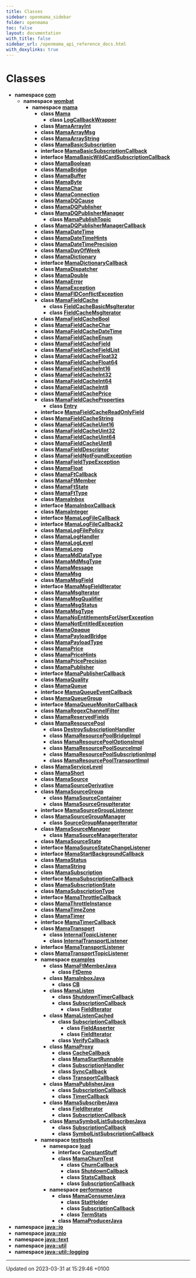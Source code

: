 ```yaml
---
title: Classes
sidebar: openmama_sidebar
folder: openmama
toc: false
layout: documentation
with_title: false
sidebar_url: /openmama_api_reference_docs.html
with_doxylinks: true
---
```


# Classes




* **namespace [com](namespacecom.html)** 
    * **namespace [wombat](namespacecom_1_1wombat.html)** 
        * **namespace [mama](namespacecom_1_1wombat_1_1mama.html)** 
            * **class [Mama](classcom_1_1wombat_1_1mama_1_1Mama.html)** 
                * **class [LogCallbackWrapper](classcom_1_1wombat_1_1mama_1_1Mama_1_1LogCallbackWrapper.html)** 
            * **class [MamaArrayInt](classcom_1_1wombat_1_1mama_1_1MamaArrayInt.html)** 
            * **class [MamaArrayMsg](classcom_1_1wombat_1_1mama_1_1MamaArrayMsg.html)** 
            * **class [MamaArrayString](classcom_1_1wombat_1_1mama_1_1MamaArrayString.html)** 
            * **class [MamaBasicSubscription](classcom_1_1wombat_1_1mama_1_1MamaBasicSubscription.html)** 
            * **interface [MamaBasicSubscriptionCallback](interfacecom_1_1wombat_1_1mama_1_1MamaBasicSubscriptionCallback.html)** 
            * **interface [MamaBasicWildCardSubscriptionCallback](interfacecom_1_1wombat_1_1mama_1_1MamaBasicWildCardSubscriptionCallback.html)** 
            * **class [MamaBoolean](classcom_1_1wombat_1_1mama_1_1MamaBoolean.html)** 
            * **class [MamaBridge](classcom_1_1wombat_1_1mama_1_1MamaBridge.html)** 
            * **class [MamaBuffer](classcom_1_1wombat_1_1mama_1_1MamaBuffer.html)** 
            * **class [MamaByte](classcom_1_1wombat_1_1mama_1_1MamaByte.html)** 
            * **class [MamaChar](classcom_1_1wombat_1_1mama_1_1MamaChar.html)** 
            * **class [MamaConnection](classcom_1_1wombat_1_1mama_1_1MamaConnection.html)** 
            * **class [MamaDQCause](classcom_1_1wombat_1_1mama_1_1MamaDQCause.html)** 
            * **class [MamaDQPublisher](classcom_1_1wombat_1_1mama_1_1MamaDQPublisher.html)** 
            * **class [MamaDQPublisherManager](classcom_1_1wombat_1_1mama_1_1MamaDQPublisherManager.html)** 
                * **class [MamaPublishTopic](classcom_1_1wombat_1_1mama_1_1MamaDQPublisherManager_1_1MamaPublishTopic.html)** 
            * **class [MamaDQPublisherManagerCallback](classcom_1_1wombat_1_1mama_1_1MamaDQPublisherManagerCallback.html)** 
            * **class [MamaDateTime](classcom_1_1wombat_1_1mama_1_1MamaDateTime.html)** 
            * **class [MamaDateTimeHints](classcom_1_1wombat_1_1mama_1_1MamaDateTimeHints.html)** 
            * **class [MamaDateTimePrecision](classcom_1_1wombat_1_1mama_1_1MamaDateTimePrecision.html)** 
            * **class [MamaDayOfWeek](classcom_1_1wombat_1_1mama_1_1MamaDayOfWeek.html)** 
            * **class [MamaDictionary](classcom_1_1wombat_1_1mama_1_1MamaDictionary.html)** 
            * **interface [MamaDictionaryCallback](interfacecom_1_1wombat_1_1mama_1_1MamaDictionaryCallback.html)** 
            * **class [MamaDispatcher](classcom_1_1wombat_1_1mama_1_1MamaDispatcher.html)** 
            * **class [MamaDouble](classcom_1_1wombat_1_1mama_1_1MamaDouble.html)** 
            * **class [MamaError](classcom_1_1wombat_1_1mama_1_1MamaError.html)** 
            * **class [MamaException](classcom_1_1wombat_1_1mama_1_1MamaException.html)** 
            * **class [MamaFIDConflictException](classcom_1_1wombat_1_1mama_1_1MamaFIDConflictException.html)** 
            * **class [MamaFieldCache](classcom_1_1wombat_1_1mama_1_1MamaFieldCache.html)** 
                * **class [FieldCacheBasicMsgIterator](classcom_1_1wombat_1_1mama_1_1MamaFieldCache_1_1FieldCacheBasicMsgIterator.html)** 
                * **class [FieldCacheMsgIterator](classcom_1_1wombat_1_1mama_1_1MamaFieldCache_1_1FieldCacheMsgIterator.html)** 
            * **class [MamaFieldCacheBool](classcom_1_1wombat_1_1mama_1_1MamaFieldCacheBool.html)** 
            * **class [MamaFieldCacheChar](classcom_1_1wombat_1_1mama_1_1MamaFieldCacheChar.html)** 
            * **class [MamaFieldCacheDateTime](classcom_1_1wombat_1_1mama_1_1MamaFieldCacheDateTime.html)** 
            * **class [MamaFieldCacheEnum](classcom_1_1wombat_1_1mama_1_1MamaFieldCacheEnum.html)** 
            * **class [MamaFieldCacheField](classcom_1_1wombat_1_1mama_1_1MamaFieldCacheField.html)** 
            * **class [MamaFieldCacheFieldList](classcom_1_1wombat_1_1mama_1_1MamaFieldCacheFieldList.html)** 
            * **class [MamaFieldCacheFloat32](classcom_1_1wombat_1_1mama_1_1MamaFieldCacheFloat32.html)** 
            * **class [MamaFieldCacheFloat64](classcom_1_1wombat_1_1mama_1_1MamaFieldCacheFloat64.html)** 
            * **class [MamaFieldCacheInt16](classcom_1_1wombat_1_1mama_1_1MamaFieldCacheInt16.html)** 
            * **class [MamaFieldCacheInt32](classcom_1_1wombat_1_1mama_1_1MamaFieldCacheInt32.html)** 
            * **class [MamaFieldCacheInt64](classcom_1_1wombat_1_1mama_1_1MamaFieldCacheInt64.html)** 
            * **class [MamaFieldCacheInt8](classcom_1_1wombat_1_1mama_1_1MamaFieldCacheInt8.html)** 
            * **class [MamaFieldCachePrice](classcom_1_1wombat_1_1mama_1_1MamaFieldCachePrice.html)** 
            * **class [MamaFieldCacheProperties](classcom_1_1wombat_1_1mama_1_1MamaFieldCacheProperties.html)** 
                * **class [Entry](classcom_1_1wombat_1_1mama_1_1MamaFieldCacheProperties_1_1Entry.html)** 
            * **interface [MamaFieldCacheReadOnlyField](interfacecom_1_1wombat_1_1mama_1_1MamaFieldCacheReadOnlyField.html)** 
            * **class [MamaFieldCacheString](classcom_1_1wombat_1_1mama_1_1MamaFieldCacheString.html)** 
            * **class [MamaFieldCacheUint16](classcom_1_1wombat_1_1mama_1_1MamaFieldCacheUint16.html)** 
            * **class [MamaFieldCacheUint32](classcom_1_1wombat_1_1mama_1_1MamaFieldCacheUint32.html)** 
            * **class [MamaFieldCacheUint64](classcom_1_1wombat_1_1mama_1_1MamaFieldCacheUint64.html)** 
            * **class [MamaFieldCacheUint8](classcom_1_1wombat_1_1mama_1_1MamaFieldCacheUint8.html)** 
            * **class [MamaFieldDescriptor](classcom_1_1wombat_1_1mama_1_1MamaFieldDescriptor.html)** 
            * **class [MamaFieldNotFoundException](classcom_1_1wombat_1_1mama_1_1MamaFieldNotFoundException.html)** 
            * **class [MamaFieldTypeException](classcom_1_1wombat_1_1mama_1_1MamaFieldTypeException.html)** 
            * **class [MamaFloat](classcom_1_1wombat_1_1mama_1_1MamaFloat.html)** 
            * **class [MamaFtCallback](classcom_1_1wombat_1_1mama_1_1MamaFtCallback.html)** 
            * **class [MamaFtMember](classcom_1_1wombat_1_1mama_1_1MamaFtMember.html)** 
            * **class [MamaFtState](classcom_1_1wombat_1_1mama_1_1MamaFtState.html)** 
            * **class [MamaFtType](classcom_1_1wombat_1_1mama_1_1MamaFtType.html)** 
            * **class [MamaInbox](classcom_1_1wombat_1_1mama_1_1MamaInbox.html)** 
            * **interface [MamaInboxCallback](interfacecom_1_1wombat_1_1mama_1_1MamaInboxCallback.html)** 
            * **class [MamaInteger](classcom_1_1wombat_1_1mama_1_1MamaInteger.html)** 
            * **interface [MamaLogFileCallback](interfacecom_1_1wombat_1_1mama_1_1MamaLogFileCallback.html)** 
            * **interface [MamaLogFileCallback2](interfacecom_1_1wombat_1_1mama_1_1MamaLogFileCallback2.html)** 
            * **class [MamaLogFilePolicy](classcom_1_1wombat_1_1mama_1_1MamaLogFilePolicy.html)** 
            * **class [MamaLogHandler](classcom_1_1wombat_1_1mama_1_1MamaLogHandler.html)** 
            * **class [MamaLogLevel](classcom_1_1wombat_1_1mama_1_1MamaLogLevel.html)** 
            * **class [MamaLong](classcom_1_1wombat_1_1mama_1_1MamaLong.html)** 
            * **class [MamaMdDataType](classcom_1_1wombat_1_1mama_1_1MamaMdDataType.html)** 
            * **class [MamaMdMsgType](classcom_1_1wombat_1_1mama_1_1MamaMdMsgType.html)** 
            * **class [MamaMessage](classcom_1_1wombat_1_1mama_1_1MamaMessage.html)** 
            * **class [MamaMsg](classcom_1_1wombat_1_1mama_1_1MamaMsg.html)** 
            * **class [MamaMsgField](classcom_1_1wombat_1_1mama_1_1MamaMsgField.html)** 
            * **interface [MamaMsgFieldIterator](interfacecom_1_1wombat_1_1mama_1_1MamaMsgFieldIterator.html)** 
            * **class [MamaMsgIterator](classcom_1_1wombat_1_1mama_1_1MamaMsgIterator.html)** 
            * **class [MamaMsgQualifier](classcom_1_1wombat_1_1mama_1_1MamaMsgQualifier.html)** 
            * **class [MamaMsgStatus](classcom_1_1wombat_1_1mama_1_1MamaMsgStatus.html)** 
            * **class [MamaMsgType](classcom_1_1wombat_1_1mama_1_1MamaMsgType.html)** 
            * **class [MamaNoEntitlementsForUserException](classcom_1_1wombat_1_1mama_1_1MamaNoEntitlementsForUserException.html)** 
            * **class [MamaNotEntitledException](classcom_1_1wombat_1_1mama_1_1MamaNotEntitledException.html)** 
            * **class [MamaOpaque](classcom_1_1wombat_1_1mama_1_1MamaOpaque.html)** 
            * **class [MamaPayloadBridge](classcom_1_1wombat_1_1mama_1_1MamaPayloadBridge.html)** 
            * **class [MamaPayloadType](classcom_1_1wombat_1_1mama_1_1MamaPayloadType.html)** 
            * **class [MamaPrice](classcom_1_1wombat_1_1mama_1_1MamaPrice.html)** 
            * **class [MamaPriceHints](classcom_1_1wombat_1_1mama_1_1MamaPriceHints.html)** 
            * **class [MamaPricePrecision](classcom_1_1wombat_1_1mama_1_1MamaPricePrecision.html)** 
            * **class [MamaPublisher](classcom_1_1wombat_1_1mama_1_1MamaPublisher.html)** 
            * **interface [MamaPublisherCallback](interfacecom_1_1wombat_1_1mama_1_1MamaPublisherCallback.html)** 
            * **class [MamaQuality](classcom_1_1wombat_1_1mama_1_1MamaQuality.html)** 
            * **class [MamaQueue](classcom_1_1wombat_1_1mama_1_1MamaQueue.html)** 
            * **interface [MamaQueueEventCallback](interfacecom_1_1wombat_1_1mama_1_1MamaQueueEventCallback.html)** 
            * **class [MamaQueueGroup](classcom_1_1wombat_1_1mama_1_1MamaQueueGroup.html)** 
            * **interface [MamaQueueMonitorCallback](interfacecom_1_1wombat_1_1mama_1_1MamaQueueMonitorCallback.html)** 
            * **class [MamaRegexChannelFilter](classcom_1_1wombat_1_1mama_1_1MamaRegexChannelFilter.html)** 
            * **class [MamaReservedFields](classcom_1_1wombat_1_1mama_1_1MamaReservedFields.html)** 
            * **class [MamaResourcePool](classcom_1_1wombat_1_1mama_1_1MamaResourcePool.html)** 
                * **class [DestroySubscriptionHandler](classcom_1_1wombat_1_1mama_1_1MamaResourcePool_1_1DestroySubscriptionHandler.html)** 
                * **class [MamaResourcePoolBridgeImpl](classcom_1_1wombat_1_1mama_1_1MamaResourcePool_1_1MamaResourcePoolBridgeImpl.html)** 
                * **class [MamaResourcePoolOptionsImpl](classcom_1_1wombat_1_1mama_1_1MamaResourcePool_1_1MamaResourcePoolOptionsImpl.html)** 
                * **class [MamaResourcePoolSourceImpl](classcom_1_1wombat_1_1mama_1_1MamaResourcePool_1_1MamaResourcePoolSourceImpl.html)** 
                * **class [MamaResourcePoolSubscriptionImpl](classcom_1_1wombat_1_1mama_1_1MamaResourcePool_1_1MamaResourcePoolSubscriptionImpl.html)** 
                * **class [MamaResourcePoolTransportImpl](classcom_1_1wombat_1_1mama_1_1MamaResourcePool_1_1MamaResourcePoolTransportImpl.html)** 
            * **class [MamaServiceLevel](classcom_1_1wombat_1_1mama_1_1MamaServiceLevel.html)** 
            * **class [MamaShort](classcom_1_1wombat_1_1mama_1_1MamaShort.html)** 
            * **class [MamaSource](classcom_1_1wombat_1_1mama_1_1MamaSource.html)** 
            * **class [MamaSourceDerivative](classcom_1_1wombat_1_1mama_1_1MamaSourceDerivative.html)** 
            * **class [MamaSourceGroup](classcom_1_1wombat_1_1mama_1_1MamaSourceGroup.html)** 
                * **class [MamaSourceContainer](classcom_1_1wombat_1_1mama_1_1MamaSourceGroup_1_1MamaSourceContainer.html)** 
                * **class [MamaSourceGroupIterator](classcom_1_1wombat_1_1mama_1_1MamaSourceGroup_1_1MamaSourceGroupIterator.html)** 
            * **interface [MamaSourceGroupListener](interfacecom_1_1wombat_1_1mama_1_1MamaSourceGroupListener.html)** 
            * **class [MamaSourceGroupManager](classcom_1_1wombat_1_1mama_1_1MamaSourceGroupManager.html)** 
                * **class [SourceGroupManagerIterator](classcom_1_1wombat_1_1mama_1_1MamaSourceGroupManager_1_1SourceGroupManagerIterator.html)** 
            * **class [MamaSourceManager](classcom_1_1wombat_1_1mama_1_1MamaSourceManager.html)** 
                * **class [MamaSourceManagerIterator](classcom_1_1wombat_1_1mama_1_1MamaSourceManager_1_1MamaSourceManagerIterator.html)** 
            * **class [MamaSourceState](classcom_1_1wombat_1_1mama_1_1MamaSourceState.html)** 
            * **interface [MamaSourceStateChangeListener](interfacecom_1_1wombat_1_1mama_1_1MamaSourceStateChangeListener.html)** 
            * **interface [MamaStartBackgroundCallback](interfacecom_1_1wombat_1_1mama_1_1MamaStartBackgroundCallback.html)** 
            * **class [MamaStatus](classcom_1_1wombat_1_1mama_1_1MamaStatus.html)** 
            * **class [MamaString](classcom_1_1wombat_1_1mama_1_1MamaString.html)** 
            * **class [MamaSubscription](classcom_1_1wombat_1_1mama_1_1MamaSubscription.html)** 
            * **interface [MamaSubscriptionCallback](interfacecom_1_1wombat_1_1mama_1_1MamaSubscriptionCallback.html)** 
            * **class [MamaSubscriptionState](classcom_1_1wombat_1_1mama_1_1MamaSubscriptionState.html)** 
            * **class [MamaSubscriptionType](classcom_1_1wombat_1_1mama_1_1MamaSubscriptionType.html)** 
            * **interface [MamaThrottleCallback](interfacecom_1_1wombat_1_1mama_1_1MamaThrottleCallback.html)** 
            * **class [MamaThrottleInstance](classcom_1_1wombat_1_1mama_1_1MamaThrottleInstance.html)** 
            * **class [MamaTimeZone](classcom_1_1wombat_1_1mama_1_1MamaTimeZone.html)** 
            * **class [MamaTimer](classcom_1_1wombat_1_1mama_1_1MamaTimer.html)** 
            * **interface [MamaTimerCallback](interfacecom_1_1wombat_1_1mama_1_1MamaTimerCallback.html)** 
            * **class [MamaTransport](classcom_1_1wombat_1_1mama_1_1MamaTransport.html)** 
                * **class [InternalTopicListener](classcom_1_1wombat_1_1mama_1_1MamaTransport_1_1InternalTopicListener.html)** 
                * **class [InternalTransportListener](classcom_1_1wombat_1_1mama_1_1MamaTransport_1_1InternalTransportListener.html)** 
            * **interface [MamaTransportListener](interfacecom_1_1wombat_1_1mama_1_1MamaTransportListener.html)** 
            * **class [MamaTransportTopicListener](classcom_1_1wombat_1_1mama_1_1MamaTransportTopicListener.html)** 
            * **namespace [examples](namespacecom_1_1wombat_1_1mama_1_1examples.html)** 
                * **class [MamaFtMemberJava](classcom_1_1wombat_1_1mama_1_1examples_1_1MamaFtMemberJava.html)** 
                    * **class [FtDemo](classcom_1_1wombat_1_1mama_1_1examples_1_1MamaFtMemberJava_1_1FtDemo.html)** 
                * **class [MamaInboxJava](classcom_1_1wombat_1_1mama_1_1examples_1_1MamaInboxJava.html)** 
                    * **class [CB](classcom_1_1wombat_1_1mama_1_1examples_1_1MamaInboxJava_1_1CB.html)** 
                * **class [MamaListen](classcom_1_1wombat_1_1mama_1_1examples_1_1MamaListen.html)** 
                    * **class [ShutdownTimerCallback](classcom_1_1wombat_1_1mama_1_1examples_1_1MamaListen_1_1ShutdownTimerCallback.html)** 
                    * **class [SubscriptionCallback](classcom_1_1wombat_1_1mama_1_1examples_1_1MamaListen_1_1SubscriptionCallback.html)** 
                        * **class [FieldIterator](classcom_1_1wombat_1_1mama_1_1examples_1_1MamaListen_1_1SubscriptionCallback_1_1FieldIterator.html)** 
                * **class [MamaListenCached](classcom_1_1wombat_1_1mama_1_1examples_1_1MamaListenCached.html)** 
                    * **class [SubscriptionCallback](classcom_1_1wombat_1_1mama_1_1examples_1_1MamaListenCached_1_1SubscriptionCallback.html)** 
                        * **class [FieldAsserter](classcom_1_1wombat_1_1mama_1_1examples_1_1MamaListenCached_1_1SubscriptionCallback_1_1FieldAsserter.html)** 
                        * **class [FieldIterator](classcom_1_1wombat_1_1mama_1_1examples_1_1MamaListenCached_1_1SubscriptionCallback_1_1FieldIterator.html)** 
                    * **class [VerifyCallback](classcom_1_1wombat_1_1mama_1_1examples_1_1MamaListenCached_1_1VerifyCallback.html)** 
                * **class [MamaProxy](classcom_1_1wombat_1_1mama_1_1examples_1_1MamaProxy.html)** 
                    * **class [CacheCallback](classcom_1_1wombat_1_1mama_1_1examples_1_1MamaProxy_1_1CacheCallback.html)** 
                    * **class [MamaStartRunnable](classcom_1_1wombat_1_1mama_1_1examples_1_1MamaProxy_1_1MamaStartRunnable.html)** 
                    * **class [SubscriptionHandler](classcom_1_1wombat_1_1mama_1_1examples_1_1MamaProxy_1_1SubscriptionHandler.html)** 
                    * **class [SyncCallback](classcom_1_1wombat_1_1mama_1_1examples_1_1MamaProxy_1_1SyncCallback.html)** 
                    * **class [TransportCallback](classcom_1_1wombat_1_1mama_1_1examples_1_1MamaProxy_1_1TransportCallback.html)** 
                * **class [MamaPublisherJava](classcom_1_1wombat_1_1mama_1_1examples_1_1MamaPublisherJava.html)** 
                    * **class [SubscriptionCallback](classcom_1_1wombat_1_1mama_1_1examples_1_1MamaPublisherJava_1_1SubscriptionCallback.html)** 
                    * **class [TimerCallback](classcom_1_1wombat_1_1mama_1_1examples_1_1MamaPublisherJava_1_1TimerCallback.html)** 
                * **class [MamaSubscriberJava](classcom_1_1wombat_1_1mama_1_1examples_1_1MamaSubscriberJava.html)** 
                    * **class [FieldIterator](classcom_1_1wombat_1_1mama_1_1examples_1_1MamaSubscriberJava_1_1FieldIterator.html)** 
                    * **class [SubscriptionCallback](classcom_1_1wombat_1_1mama_1_1examples_1_1MamaSubscriberJava_1_1SubscriptionCallback.html)** 
                * **class [MamaSymbolListSubscriberJava](classcom_1_1wombat_1_1mama_1_1examples_1_1MamaSymbolListSubscriberJava.html)** 
                    * **class [SubscriptionCallback](classcom_1_1wombat_1_1mama_1_1examples_1_1MamaSymbolListSubscriberJava_1_1SubscriptionCallback.html)** 
                    * **class [SymbolListSubscriptionCallback](classcom_1_1wombat_1_1mama_1_1examples_1_1MamaSymbolListSubscriberJava_1_1SymbolListSubscriptionCallback.html)** 
            * **namespace [testtools](namespacecom_1_1wombat_1_1mama_1_1testtools.html)** 
                * **namespace [load](namespacecom_1_1wombat_1_1mama_1_1testtools_1_1load.html)** 
                    * **interface [ConstantStuff](interfacecom_1_1wombat_1_1mama_1_1testtools_1_1load_1_1ConstantStuff.html)** 
                    * **class [MamaChurnTest](classcom_1_1wombat_1_1mama_1_1testtools_1_1load_1_1MamaChurnTest.html)** 
                        * **class [ChurnCallback](classcom_1_1wombat_1_1mama_1_1testtools_1_1load_1_1MamaChurnTest_1_1ChurnCallback.html)** 
                        * **class [ShutdownCallback](classcom_1_1wombat_1_1mama_1_1testtools_1_1load_1_1MamaChurnTest_1_1ShutdownCallback.html)** 
                        * **class [StatsCallback](classcom_1_1wombat_1_1mama_1_1testtools_1_1load_1_1MamaChurnTest_1_1StatsCallback.html)** 
                        * **class [SubscriptionCallback](classcom_1_1wombat_1_1mama_1_1testtools_1_1load_1_1MamaChurnTest_1_1SubscriptionCallback.html)** 
                * **namespace [performance](namespacecom_1_1wombat_1_1mama_1_1testtools_1_1performance.html)** 
                    * **class [MamaConsumerJava](classcom_1_1wombat_1_1mama_1_1testtools_1_1performance_1_1MamaConsumerJava.html)** 
                        * **class [StatHolder](classcom_1_1wombat_1_1mama_1_1testtools_1_1performance_1_1MamaConsumerJava_1_1StatHolder.html)** 
                        * **class [SubscriptionCallback](classcom_1_1wombat_1_1mama_1_1testtools_1_1performance_1_1MamaConsumerJava_1_1SubscriptionCallback.html)** 
                        * **class [TermStats](classcom_1_1wombat_1_1mama_1_1testtools_1_1performance_1_1MamaConsumerJava_1_1TermStats.html)** 
                    * **class [MamaProducerJava](classcom_1_1wombat_1_1mama_1_1testtools_1_1performance_1_1MamaProducerJava.html)** 
* **namespace [java::io](namespacejava_1_1io.html)** 
* **namespace [java::nio](namespacejava_1_1nio.html)** 
* **namespace [java::text](namespacejava_1_1text.html)** 
* **namespace [java::util](namespacejava_1_1util.html)** 
* **namespace [java::util::logging](namespacejava_1_1util_1_1logging.html)** 



-------------------------------

Updated on 2023-03-31 at 15:29:46 +0100
